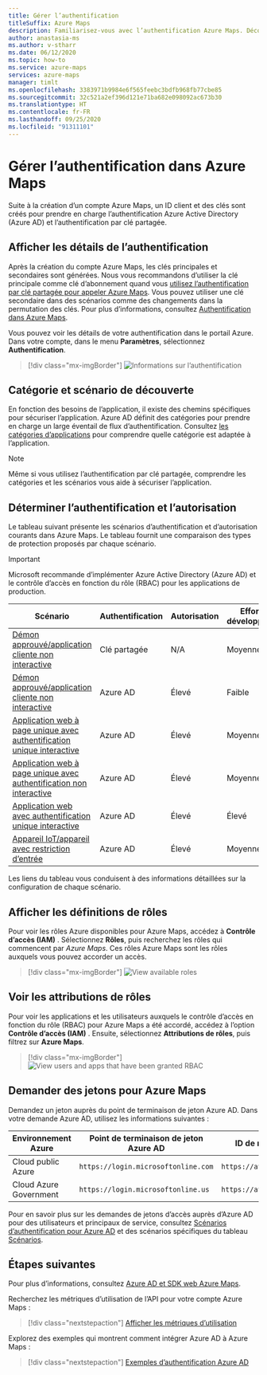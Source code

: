 ```yaml
---
title: Gérer l’authentification
titleSuffix: Azure Maps
description: Familiarisez-vous avec l’authentification Azure Maps. Découvrez l’approche qui convient le mieux à ce scénario. Découvrez comment utiliser le portail pour afficher les paramètres d’authentification.
author: anastasia-ms
ms.author: v-stharr
ms.date: 06/12/2020
ms.topic: how-to
ms.service: azure-maps
services: azure-maps
manager: timlt
ms.openlocfilehash: 3383971b9984e6f565feebc3bdfb968fb77cbe85
ms.sourcegitcommit: 32c521a2ef396d121e71ba682e098092ac673b30
ms.translationtype: HT
ms.contentlocale: fr-FR
ms.lasthandoff: 09/25/2020
ms.locfileid: "91311101"
---
```

# <a name="manage-authentication-in-azure-maps"></a>Gérer l’authentification dans Azure Maps

Suite à la création d’un compte Azure Maps, un ID client et des clés sont créés pour prendre en charge l’authentification Azure Active Directory (Azure AD) et l’authentification par clé partagée.

## <a name="view-authentication-details"></a>Afficher les détails de l’authentification

Après la création du compte Azure Maps, les clés principales et secondaires sont générées. Nous vous recommandons d’utiliser la clé principale comme clé d’abonnement quand vous [utilisez l’authentification par clé partagée pour appeler Azure Maps](https://docs.microsoft.com/azure/azure-maps/azure-maps-authentication#shared-key-authentication). Vous pouvez utiliser une clé secondaire dans des scénarios comme des changements dans la permutation des clés. Pour plus d’informations, consultez [Authentification dans Azure Maps](https://aka.ms/amauth).

Vous pouvez voir les détails de votre authentification dans le portail Azure. Dans votre compte, dans le menu **Paramètres**, sélectionnez **Authentification**.

> [!div class="mx-imgBorder"]
> ![Informations sur l’authentification](./media/how-to-manage-authentication/how-to-view-auth.png)

## <a name="discover-category-and-scenario"></a>Catégorie et scénario de découverte

En fonction des besoins de l’application, il existe des chemins spécifiques pour sécuriser l’application. Azure AD définit des catégories pour prendre en charge un large éventail de flux d’authentification. Consultez [les catégories d’applications](https://docs.microsoft.com/azure/active-directory/develop/authentication-flows-app-scenarios#application-categories) pour comprendre quelle catégorie est adaptée à l’application.

> [!NOTE]
> Même si vous utilisez l’authentification par clé partagée, comprendre les catégories et les scénarios vous aide à sécuriser l’application.

## <a name="determine-authentication-and-authorization"></a>Déterminer l’authentification et l’autorisation

Le tableau suivant présente les scénarios d’authentification et d’autorisation courants dans Azure Maps. Le tableau fournit une comparaison des types de protection proposés par chaque scénario.

> [!IMPORTANT]
> Microsoft recommande d’implémenter Azure Active Directory (Azure AD) et le contrôle d’accès en fonction du rôle (RBAC) pour les applications de production.

| Scénario                                                                                    | Authentification | Autorisation | Effort de développement | Effort opérationnel |
| ------------------------------------------------------------------------------------------- | -------------- | ------------- | ------------------ | ------------------ |
| [Démon approuvé/application cliente non interactive](./how-to-secure-daemon-app.md)        | Clé partagée     | N/A           | Moyenne             | Élevé               |
| [Démon approuvé/application cliente non interactive](./how-to-secure-daemon-app.md)        | Azure AD       | Élevé          | Faible                | Moyenne             |
| [Application web à page unique avec authentification unique interactive](./how-to-secure-spa-users.md) | Azure AD       | Élevé          | Moyenne             | Moyenne             |
| [Application web à page unique avec authentification non interactive](./how-to-secure-spa-app.md)      | Azure AD       | Élevé          | Moyenne             | Moyenne             |
| [Application web avec authentification unique interactive](./how-to-secure-webapp-users.md)          | Azure AD       | Élevé          | Élevé               | Moyenne             |
| [Appareil IoT/appareil avec restriction d’entrée](./how-to-secure-device-code.md)                     | Azure AD       | Élevé          | Moyenne             | Moyenne             |

Les liens du tableau vous conduisent à des informations détaillées sur la configuration de chaque scénario.

## <a name="view-role-definitions"></a>Afficher les définitions de rôles

Pour voir les rôles Azure disponibles pour Azure Maps, accédez à **Contrôle d’accès (IAM)** . Sélectionnez **Rôles**, puis recherchez les rôles qui commencent par *Azure Maps*. Ces rôles Azure Maps sont les rôles auxquels vous pouvez accorder un accès.

> [!div class="mx-imgBorder"]
> ![View available roles](./media/how-to-manage-authentication/how-to-view-avail-roles.png)

## <a name="view-role-assignments"></a>Voir les attributions de rôles

Pour voir les applications et les utilisateurs auxquels le contrôle d’accès en fonction du rôle (RBAC) pour Azure Maps a été accordé, accédez à l’option **Contrôle d’accès (IAM)** . Ensuite, sélectionnez **Attributions de rôles**, puis filtrez sur **Azure Maps**.

> [!div class="mx-imgBorder"]
> ![View users and apps that have been granted RBAC](./media/how-to-manage-authentication/how-to-view-amrbac.png)

## <a name="request-tokens-for-azure-maps"></a>Demander des jetons pour Azure Maps

Demandez un jeton auprès du point de terminaison de jeton Azure AD. Dans votre demande Azure AD, utilisez les informations suivantes :

| Environnement Azure      | Point de terminaison de jeton Azure AD             | ID de ressource Azure              |
| ---------------------- | ----------------------------------- | ------------------------------ |
| Cloud public Azure     | `https://login.microsoftonline.com` | `https://atlas.microsoft.com/` |
| Cloud Azure Government | `https://login.microsoftonline.us`  | `https://atlas.microsoft.com/` |

Pour en savoir plus sur les demandes de jetons d’accès auprès d’Azure AD pour des utilisateurs et principaux de service, consultez [Scénarios d’authentification pour Azure AD](https://docs.microsoft.com/azure/active-directory/develop/authentication-scenarios) et des scénarios spécifiques du tableau [Scénarios](./how-to-manage-authentication.md#determine-authentication-and-authorization).

## <a name="next-steps"></a>Étapes suivantes

Pour plus d’informations, consultez [Azure AD et SDK web Azure Maps](https://docs.microsoft.com/azure/azure-maps/how-to-use-map-control).

Recherchez les métriques d’utilisation de l’API pour votre compte Azure Maps :
> [!div class="nextstepaction"]
> [Afficher les métriques d’utilisation](how-to-view-api-usage.md)

Explorez des exemples qui montrent comment intégrer Azure AD à Azure Maps :

> [!div class="nextstepaction"]
> [Exemples d’authentification Azure AD](https://github.com/Azure-Samples/Azure-Maps-AzureAD-Samples)
